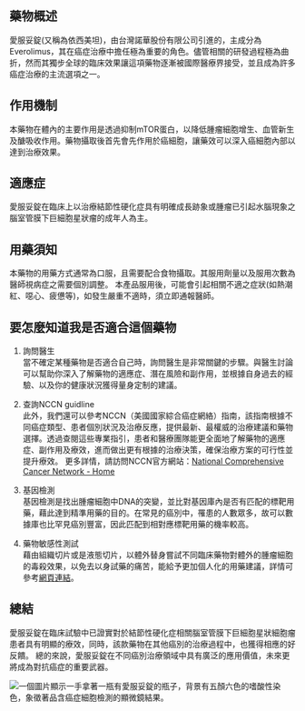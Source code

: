 ## 藥物概述 

愛服妥錠(又稱為依西美坦)，由台灣諾華股份有限公司引進的，主成分為Everolimus，其在癌症治療中擔任極為重要的角色。儘管相關的研發過程極為曲折，然而其獨步全球的臨床效果讓這項藥物逐漸被國際醫療界接受，並且成為許多癌症治療的主流選項之一。

## 作用機制 

本藥物在體內的主要作用是透過抑制mTOR蛋白，以降低腫瘤細胞增生、血管新生及醣吸收作用。藥物攝取後首先會先作用於癌細胞，讓藥效可以深入癌細胞內部以達到治療效果。

## 適應症 

愛服妥錠在臨床上以治療結節性硬化症具有明確成長跡象或腫瘤已引起水腦現象之腦室管膜下巨細胞星狀瘤的成年人為主。

## 用藥須知 

本藥物的用藥方式通常為口服，且需要配合食物攝取。其服用劑量以及服用次數為醫師視病症之需要個別調整。 本產品服用後，可能會引起相關不適之症狀(如熱潮紅、噁心、疲憊等)，如發生嚴重不適時，須立即通報醫師。

## 要怎麼知道我是否適合這個藥物 

 1. 詢問醫生  
當不確定某種藥物是否適合自己時，詢問醫生是非常關鍵的步驟。與醫生討論可以幫助你深入了解藥物的適應症、潛在風險和副作用，並根據自身過去的經驗、以及你的健康狀況獲得量身定制的建議。 

2. 查詢NCCN guidline  
此外，我們還可以參考NCCN（美國國家綜合癌症網絡）指南，該指南根據不同癌症類型、患者個別狀況及治療反應，提供最新、最權威的治療建議和藥物選擇。透過查閱這些專業指引，患者和醫療團隊能更全面地了解藥物的適應症、副作用及療效，進而做出更有根據的治療決策，確保治療方案的可行性並提升療效。 
更多詳情，請訪問NCCN官方網站：[National Comprehensive Cancer Network - Home](https://www.nccn.org/)

3. 基因檢測  
基因檢測是找出腫瘤細胞中DNA的突變，並比對基因庫內是否有匹配的標靶用藥，藉此達到精準用藥的目的。在常見的癌別中，罹患的人數眾多，故可以數據庫也比罕見癌別豐富，因此匹配到相對應標靶用藥的機率較高。 

4. 藥物敏感性測試  
藉由組織切片或是液態切片，以體外替身嘗試不同臨床藥物對體外的腫瘤細胞的毒殺效果，以免去以身試藥的痛苦，能給予更加個人化的用藥建議，詳情可參考[網頁連結](https://info.cancerfree.io/)。 

## 總結

愛服妥錠在臨床試驗中已證實對於結節性硬化症相關腦室管膜下巨細胞星狀細胞瘤患者具有明顯的療效，同時，該款藥物在其他癌別的治療過程中，也獲得相應的好反饋。
總的來說，愛服妥錠在不同癌別治療領域中具有廣泛的應用價值，未來更將成為對抗癌症的重要武器。

![一個圖片顯示一手拿著一瓶有愛服妥錠的瓶子，背景有五顏六色的嗜酸性染色，象徵著品含癌症細胞檢測的顯微鏡結果。](https://i.imgur.com/mR5clCE.jpeg)